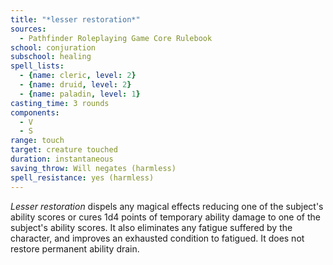 ```yaml
---
title: "*lesser restoration*"
sources:
  - Pathfinder Roleplaying Game Core Rulebook
school: conjuration
subschool: healing
spell_lists:
  - {name: cleric, level: 2}
  - {name: druid, level: 2}
  - {name: paladin, level: 1}
casting_time: 3 rounds
components:
  - V
  - S
range: touch
target: creature touched
duration: instantaneous
saving_throw: Will negates (harmless)
spell_resistance: yes (harmless)
---
```


*Lesser restoration* dispels any magical effects reducing one of the subject's ability scores or cures 1d4 points of temporary ability damage to one of the subject's ability scores. It also eliminates any fatigue suffered by the character, and improves an exhausted condition to fatigued. It does not restore permanent ability drain.

